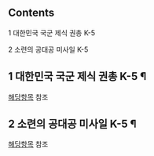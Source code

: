 ## Contents

    

1 대한민국 국군 제식 권총 K-5

2 소련의 공대공 미사일 K-5

## 1 대한민국 국군 제식 권총 K-5 ¶

[해당항목](K5%20%EA%B6%8C%EC%B4%9D.md) 참조

## 2 소련의 공대공 미사일 K-5 ¶

[해당항목](K-5%28%EB%AF%B8%EC%82%AC%EC%9D%BC%29.md) 참조


